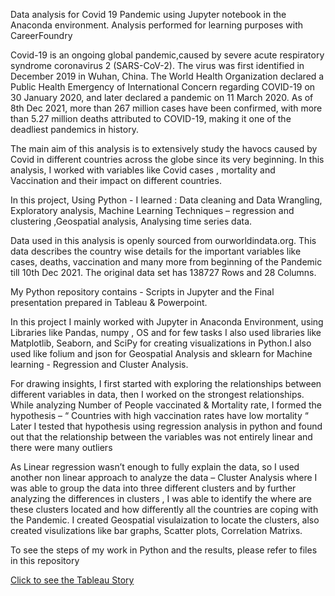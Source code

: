 Data analysis for Covid 19 Pandemic using Jupyter notebook in the Anaconda environment. Analysis performed for learning purposes with CareerFoundry

Covid-19 is an ongoing global pandemic,caused by severe acute respiratory syndrome coronavirus 2 (SARS-CoV-2). The virus was first identified in December 2019 in Wuhan, China. The World Health Organization declared a Public Health Emergency of International Concern regarding COVID-19 on 30 January 2020, and later declared a pandemic on 11 March 2020. As of 8th Dec 2021, more than 267 million cases have been confirmed, with more than 5.27 million deaths attributed to COVID-19, making it one of the deadliest pandemics in history.

The main aim of this analysis is to extensively study the havocs caused by Covid in different countries across the globe since its very beginning. In this analysis, I worked with variables like Covid cases , mortality and Vaccination and their impact on different countries.

In this project, Using Python - I learned : Data cleaning and Data Wrangling, Exploratory analysis, Machine Learning Techniques – regression and clustering ,Geospatial analysis, Analysing time series data.

Data used in this analysis is openly sourced from ourworldindata.org. This data describes the country wise details for the important variables like cases, deaths, vaccination and many more from beginning of the Pandemic till 10th Dec 2021. The original data set has 138727 Rows and 28 Columns.

My Python repository contains - Scripts in Jupyter and the Final presentation prepared in Tableau & Powerpoint.

In this project I mainly worked with Jupyter in Anaconda Environment, using Libraries like Pandas, numpy , OS and for few tasks I also used libraries like Matplotlib, Seaborn, and SciPy for creating visualizations in Python.I also used like folium and json for Geospatial Analysis and sklearn for Machine learning - Regression and Cluster Analysis.

For drawing insights, I first started with exploring the relationships between different variables in data, then I worked on the strongest relationships. While analyzing Number of People vaccinated & Mortality rate, I formed the hypothesis – “ Countries with high vaccination rates have low mortality “
Later I tested that hypothesis using regression analysis in python and found out that the relationship between the variables was not entirely linear and there were many outliers

As Linear regression wasn’t enough to fully explain the data, so I used another non linear approach to analyze the data – Cluster Analysis where I was able to group the data into three different clusters and by further analyzing the differences in clusters , I was able to identify the where are these clusters located and how differently all the countries are coping with the Pandemic. I created Geospatial visulaization to locate the clusters, also created visulizations like bar graphs, Scatter plots, Correlation Matrixs.

To see the steps of my work in Python and the results, please refer to files in this repository

[Click to see the Tableau Story](https://public.tableau.com/app/profile/richavijay/viz/Pandemic-CovidDataAnalysis/Covid19-PandemicDataAnalysis?publish=yes)




